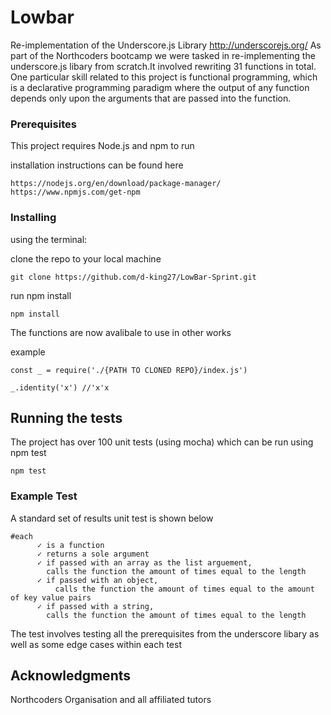 # Lowbar
Re-implementation of the Underscore.js Library http://underscorejs.org/
As part of the Northcoders bootcamp we were tasked in re-implementing the underscore.js libary from scratch.It involved rewriting 31 functions in total. One particular skill related to this project is functional programming, which is a declarative programming paradigm where the output of any function depends only upon the arguments that are passed into the function.


### Prerequisites

This project requires Node.js and npm to run

installation instructions can be found here

```
https://nodejs.org/en/download/package-manager/
https://www.npmjs.com/get-npm
```

### Installing
using the terminal:

clone the repo to your local machine
```
git clone https://github.com/d-king27/LowBar-Sprint.git
```

run npm install

```
npm install
```

The functions are now avalibale to use in other works

example
```
const _ = require('./{PATH TO CLONED REPO}/index.js')

_.identity('x') //'x'x
```


## Running the tests

The project has over 100 unit tests (using mocha) which can be run using npm test

```
npm test
```

### Example Test

A standard set of results unit test is shown below

```
#each
      ✓ is a function
      ✓ returns a sole argument
      ✓ if passed with an array as the list arguement,
        calls the function the amount of times equal to the length
      ✓ if passed with an object,
          calls the function the amount of times equal to the amount of key value pairs
      ✓ if passed with a string,
        calls the function the amount of times equal to the length
```
The test involves testing all the prerequisites from the underscore libary as well as some edge cases within each test



## Acknowledgments

Northcoders Organisation and all affiliated tutors






